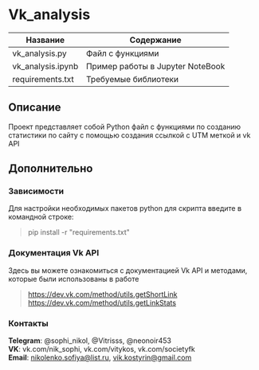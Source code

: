 # Vk_analysis   

| Название | Содержание | 
|----------------|----------------|
| vk_analysis.py | Файл с функциями |
| vk_analysis.ipynb | Пример работы в Jupyter NoteBook |
| requirements.txt | Требуемые библиотеки |


## Описание
Проект представляет собой Python файл с функциями по созданию статистики по сайту с помощью создания ссылкой с UTM меткой и vk API

##                                                                    Дополнительно
###                                                                   Зависимости

  Для настройки необходимых пакетов python для скрипта введите в командной строке:
  > pip install -r "requirements.txt"

###                                                                   Документация Vk API
  Здесь вы можете ознакомиться с документацией Vk API и методами, которые были использованы в работе
  > https://dev.vk.com/method/utils.getShortLink \
  > https://dev.vk.com/method/utils.getLinkStats
  

###                                                                    Контакты


  **Telegram**: @sophi_nikol, @Vitrisss, @neonoir453\
  **VK**: vk.com/nik_sophi, vk.com/vitykos, vk.com/societyfk\
  **Email**: nikolenko.sofiya@list.ru, vik.kostyrin@gmail.com
